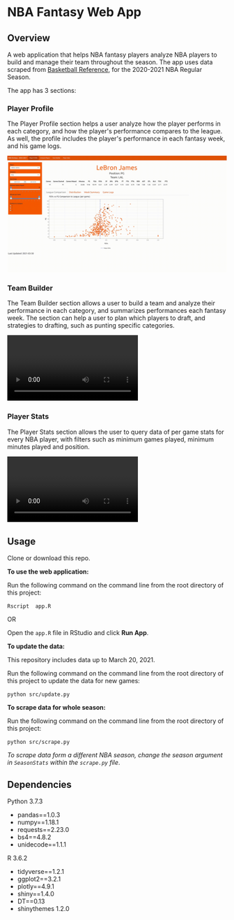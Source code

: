 # NBA Fantasy Web App

## Overview

A web application that helps NBA fantasy players analyze NBA players to build and manage their team throughout the season. The app uses data scraped from [Basketball Reference](https://www.basketball-reference.com/), for the 2020-2021 NBA Regular Season. 

The app has 3 sections:

### Player Profile

The Player Profile section helps a user analyze how the player performs in each category, and how the player's performance compares to the league. As well, the profile includes the player's performance in each fantasy week, and his game logs. 

![](https://github.com/ofer-m/nba_fantasy/blob/main/img/player_profile.gif)


### Team Builder

The Team Builder section allows a user to build a team and analyze their performance in each category, and summarizes performances each fantasy week. The section can help a user to plan which players to draft, and strategies to drafting, such as punting specific categories. 

![](https://github.com/ofer-m/nba_fantasy/blob/main/img/team_builder.mov)

### Player Stats

The Player Stats section allows the user to query data of per game stats for every NBA player, with filters such as minimum games played, minimum minutes played and position.

![](https://github.com/ofer-m/nba_fantasy/blob/main/img/player_stats.mov)

## Usage
Clone or download this repo.

**To use the web application:**

Run the following command on the command line from the root directory of this project:

```
Rscript  app.R
``` 

OR

Open the `app.R` file in RStudio and click **Run App**.

**To update the data:**

This repository includes data up to March 20, 2021.

Run the following command on the command line from the root directory of this project to update the data for new games:

```
python src/update.py
```

**To scrape data for whole season:**

Run the following command on the command line from the root directory of this project:

```
python src/scrape.py
```

*To scrape data form a different NBA season, change the season argument in `SeasonStats` within the `scrape.py` file*.


## Dependencies  

Python 3.7.3
- pandas==1.0.3
- numpy==1.18.1
- requests==2.23.0
- bs4==4.8.2
- unidecode==1.1.1  

R 3.6.2
- tidyverse==1.2.1
- ggplot2==3.2.1
- plotly==4.9.1
- shiny==1.4.0
- DT==0.13
- shinythemes 1.2.0


